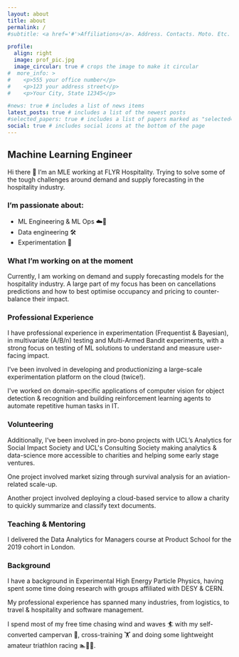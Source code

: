 ```yaml
---
layout: about
title: about
permalink: /
#subtitle: <a href='#'>Affiliations</a>. Address. Contacts. Moto. Etc.

profile:
  align: right
  image: prof_pic.jpg
  image_circular: true # crops the image to make it circular
#  more_info: >
#    <p>555 your office number</p>
#    <p>123 your address street</p>
#    <p>Your City, State 12345</p>

#news: true # includes a list of news items
latest_posts: true # includes a list of the newest posts
#selected_papers: true # includes a list of papers marked as "selected={true}"
social: true # includes social icons at the bottom of the page
---
```

## Machine Learning Engineer

Hi there 👋
I’m an MLE working at FLYR Hospitality. Trying to solve some of the tough challenges around demand and supply
forecasting in the hospitality industry.

### I’m passionate about:
- ML Engineering & ML Ops ☁️🚀
- Data engineering 🛠️
- Experimentation 🔬

### What I’m working on at the moment
Currently, I am working on demand and supply forecasting models for the hospitality industry. A large part of my focus
has been on cancellations predictions and how to best optimise occupancy and pricing to counter-balance their impact.

### Professional Experience
I have professional experience in experimentation (Frequentist & Bayesian), in multivariate (A/B/n) testing and
Multi-Armed Bandit experiments, with a strong focus on testing of ML solutions to understand and measure user-facing impact.

I’ve been involved in developing and productionizing a large-scale experimentation platform on the cloud (twice!).

I've worked on domain-specific applications of computer vision for object detection & recognition and
building reinforcement learning agents to automate repetitive human tasks in IT.

### Volunteering
Additionally, I’ve been involved in pro-bono projects with UCL’s Analytics for Social Impact Society and UCL's
Consulting Society making analytics & data-science more accessible to charities and helping some early stage ventures.

One project involved market sizing through survival analysis for an aviation-related scale-up.

Another project involved deploying a cloud-based service to allow a charity to quickly summarize and classify
text documents.

### Teaching & Mentoring
I delivered the Data Analytics for Managers course at Product School for the 2019 cohort in London.

### Background
I have a background in Experimental High Energy Particle Physics, having spent some time doing research with groups
affiliated with DESY & CERN.

My professional experience has spanned many industries, from logistics, to travel & hospitality and software management.

I spend most of my free time chasing wind and waves 🏄 with my self-converted campervan 🚐, cross-training 🏋️ and doing
some lightweight amateur triathlon racing 🏊🚴🏃.
